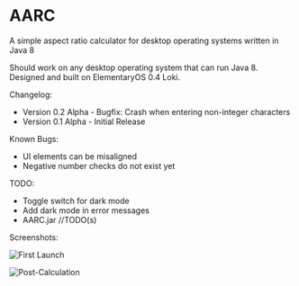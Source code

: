 # AARC
A simple aspect ratio calculator for desktop operating systems written in Java 8

Should work on any desktop operating system that can run Java 8. Designed and built on ElementaryOS 0.4 Loki.

Changelog:

- Version 0.2 Alpha - Bugfix: Crash when entering non-integer characters
- Version 0.1 Alpha - Initial Release


Known Bugs:
- UI elements can be misaligned
- Negative number checks do not exist yet

TODO:

- Toggle switch for dark mode 
- Add dark mode in error messages
- AARC.jar //TODO(s)

Screenshots:

![First Launch](http://i.imgur.com/AeynAGw.png)

![Post-Calculation](http://i.imgur.com/vN2SvgS.png)

